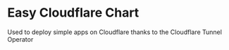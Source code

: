 # Easy Cloudflare Chart

Used to deploy simple apps on Cloudflare thanks to the Cloudflare Tunnel Operator